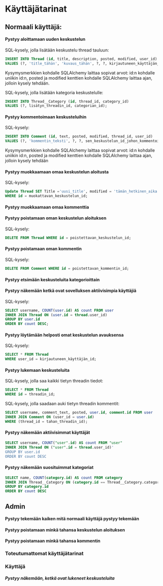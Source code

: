 # Käyttäjätarinat

## Normaali käyttäjä: 

#### Pystyy aloittamaan uuden keskustelun

SQL-kysely, jolla lisätään keskustelu thread tauluun:

```SQL 
INSERT INTO Thread (id, title, description, posted, modified, user_id) 
VALUES (?, 'title_tähän', 'kuvaus_tähän', ?, ?, kirjautuneen_käyttäjän_id);
```

Kysymysmerkkien kohdalle SQLAlchemy laittaa sopivat arvot: id:n kohdalle uniikin id:n, posted ja modified kenttien kohdalle SQLAlchemy laittaa ajan, jolloin kysely tehdään.

SQL-kysely, jolla lisätään kategoria keskustelulle:

```SQL
INSERT INTO Thread__Category (id, thread_id, category_id)
VALUES (?, lisätyn_threadin_id, categorian_id);
```



#### Pystyy kommentoimaan keskusteluihin

SQL-kysely:

```SQL
INSERT INTO Comment (id, text, posted, modified, thread_id, user_id) 
VALUES (?, 'kommentin_teksti', ?, ?, sen_keskustelun_id_johon_kommentoidaan, kirjautuneen_käyttäjän_id);
``` 

Kysymysmerkkien kohdalle SQLAlchemy laittaa sopivat arvot: id:n kohdalle uniikin id:n, posted ja modified kenttien kohdalle SQLAlchemy laittaa ajan, jolloin kysely tehdään



#### Pystyy muokkaamaan omaa keskustelun aloitusta

SQL-kysely: 

```SQL
Update Thread SET Title ='uusi_title', modified = 'tämän_hetkinen_aika' 
WHERE id = muokattavan_keskustelun_id;
```

#### Pystyy muokkaamaan omaa kommenttia

#### Pystyy poistamaan oman keskustelun aloituksen

SQL-kysely:

```SQL 
DELETE FROM Thread WHERE id = poistettavan_keskustelun_id;
```


#### Pystyy poistamaan oman kommentin

SQL-kysely: 

```SQL 
DELETE FROM Comment WHERE id = poistettavan_kommentin_id;
```



#### Pystyy etsimään keskusteluita kategorioittain


#### Pystyy näkemään ketkä ovat sovelluksen aktiivisimpia käyttäjiä

SQL-kysely:

```SQL 
SELECT username, COUNT(user.id) AS count FROM user 
INNER JOIN Thread ON (user.id = thread.user_id)
GROUP BY user.id 
ORDER BY count DESC;
```

#### Pystyy löytämään helposti omat keskustelun avauksensa

SQL-kysely:

```SQL
SELECT * FROM Thread
WHERE user_id = kirjautuneen_käyttäjän_id;
```
#### Pystyy lukemaan keskusteluita

SQL-kysely, jolla saa kaikki tietyn threadin tiedot:

```SQL
SELECT * FROM Thread
WHERE id = threadin_id;
```

SQL-kysely, jolla saadaan auki tietyn threadin kommentit: 

```SQL
SELECT username, comment_text, posted, user.id, comment.id FROM user
INNER JOIN Comment ON (user_id = user.id)
WHERE (thread_id = tahan_threadin_id);
```

#### Pystyy näkemään aktiivisimmat käyttäjät

```SQL
SELECT username, COUNT("user".id) AS count FROM "user"
INNER JOIN Thread ON ("user".id = thread.user_id)'
GROUP BY user.id
ORDER BY count DESC
```

#### Pystyy näkemään suosituimmat kategoriat
```SQL
SELECT name, COUNT(category.id) AS count FROM category
INNER JOIN Thread__Category ON (category.id == Thread__Category.category_id)
GROUP BY category.id
ORDER BY count DESC
``` 

## Admin
#### Pystyy tekemään kaiken mitä normaali käyttäjä pystyy tekemään
#### Pystyy poistamaan minkä tahansa keskustelun aloituksen
#### Pystyy poistamaan minkä tahansa kommentin

### Toteutumattomat käyttäjätarinat

### Käyttäjä

##### Pystyy näkemään, ketkä ovat lukeneet keskusteluita

